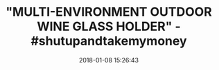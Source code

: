 ---
title: '"MULTI-ENVIRONMENT OUTDOOR WINE GLASS HOLDER" - #shutupandtakemymoney'
name: >-
  Outdoor Portable Wine Glass Holder by Bella D’Vine – 3 Attachments include
  Lawn Wine Stake For Picnics, Base For Boats and Hot Tubs, Strap For Patio
  Chairs – Wine Gift For Her in Purple
date: '2018-01-08 15:26:43'
buy_now: >-
  https://www.amazon.com/Outdoor-Portable-Glass-Holder-Bella/dp/B00RSJ46YC?psc=1&SubscriptionId=AKIAIA5RBQIWQVTCUEUQ&tag=coldcutdeals-20&linkCode=xm2&camp=2025&creative=165953&creativeASIN=B00RSJ46YC
description_markdown: >+
  Outdoor Portable Wine Glass Holder by Bella D’Vine – 3 Attachments include
  Lawn Wine Stake For Picnics, Base For Boats and Hot Tubs, Strap For Patio
  Chairs – Wine Gift For Her in Purple

    - GREAT GIFT FOR HER: Bella D'Vine is a one of a kind wine glass holder and is the essential wine accessory for every wine lover that has everything

    - VERSATILE & UNIQUE: Now you can finally enjoy eating, reading, or concert viewing without the need to hold the wine glass in your lap or set on the ground. Lots of fun conversations about where you got it

    - 3 ATTACHMENTS INCLUDED: Use the lawn stake for picnics and outdoor concerts or even at the beach. The strap attachment is your concert chairs best friend and will adjust to many sizes of chairs and even deck railing. The suction base is a favorite for boaters, hot tubs & RV enthusiasts. Fits compactly in a mesh bag that easily fits into your pocket or purse

    - PATENTED TECHNOLOGY: 2 unique prongs inside help gently secure your stemware like magic to prevent accidental spills and broken glasses. Watch the video to see it in action

    - QUALITY GUARANTEED: Made with high quality injection molded ABS materials for many years of use. Made in USA makes a fun Christmas gift and stocking stuffer this holiday season

tweet_id_str: '950388301923569664'
price: $19.99
you_save: ''
asin: B00RSJ46YC
image: 'https://images-na.ssl-images-amazon.com/images/I/41JHsGd0aBL.jpg'

---
